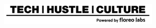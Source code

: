 <br/>
<br/>
<br/>
<p align="center">
    <img alt="awesome" src="THC_logo.png" width="480" />
</p><br/>
<br/>
<br/>